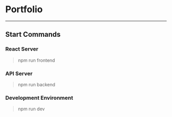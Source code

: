 # Portfolio
---
## Start Commands

### React Server
> npm run frontend

### API Server
> npm run backend

### Development Environment
> npm run dev
